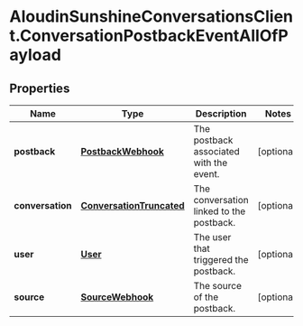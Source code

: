 # AloudinSunshineConversationsClient.ConversationPostbackEventAllOfPayload

## Properties

Name | Type | Description | Notes
------------ | ------------- | ------------- | -------------
**postback** | [**PostbackWebhook**](PostbackWebhook.md) | The postback associated with the event. | [optional] 
**conversation** | [**ConversationTruncated**](ConversationTruncated.md) | The conversation linked to the postback. | [optional] 
**user** | [**User**](User.md) | The user that triggered the postback. | [optional] 
**source** | [**SourceWebhook**](SourceWebhook.md) | The source of the postback. | [optional] 


